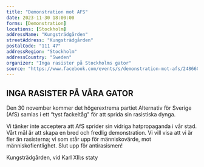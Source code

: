 ```yaml
---
title: "Demonstration mot AFS"
date: 2023-11-30 18:00:00
forms: [Demonstration]
locations: [Stockholm]
addressName: "Kungsträdgården"
streetAddress: "Kungsträdgården"
postalCode: "111 47"
addressRegion: "Stockholm"
addressCountry: "Sweden"
organizer: "Inga rasister på Stockholms gator"
source: "https://www.facebook.com/events/s/demonstration-mot-afs/248660668215780/"
---
```

## INGA RASISTER PÅ VÅRA GATOR

Den 30 november kommer det högerextrema partiet Alternativ för Sverige (AfS) samlas i ett “tyst fackeltåg" för att sprida sin rasistiska dynga.

Vi tänker inte acceptera att AfS sprider sin vidriga hatpropaganda i vår stad. Vårt mål är att skapa en bred och fredlig demonstration. Vi vill visa att vi är fler än rasisterna; vi som står upp för människovärde, mot människofientlighet. Slut upp för antirasismen!

Kungsträdgården, vid Karl XII:s staty 
